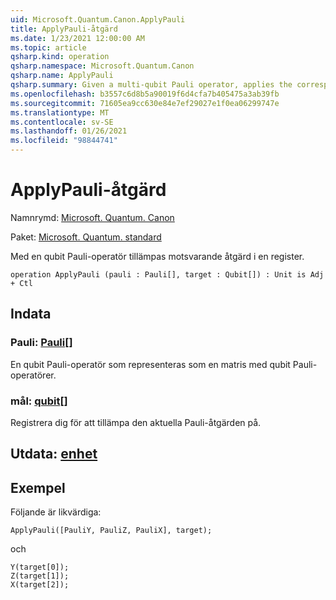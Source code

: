 ```yaml
---
uid: Microsoft.Quantum.Canon.ApplyPauli
title: ApplyPauli-åtgärd
ms.date: 1/23/2021 12:00:00 AM
ms.topic: article
qsharp.kind: operation
qsharp.namespace: Microsoft.Quantum.Canon
qsharp.name: ApplyPauli
qsharp.summary: Given a multi-qubit Pauli operator, applies the corresponding operation to a register.
ms.openlocfilehash: b3557c6d8b5a90019f6d4cfa7b405475a3ab39fb
ms.sourcegitcommit: 71605ea9cc630e84e7ef29027e1f0ea06299747e
ms.translationtype: MT
ms.contentlocale: sv-SE
ms.lasthandoff: 01/26/2021
ms.locfileid: "98844741"
---
```

# <a name="applypauli-operation"></a>ApplyPauli-åtgärd

Namnrymd: [Microsoft. Quantum. Canon](xref:Microsoft.Quantum.Canon)

Paket: [Microsoft. Quantum. standard](https://nuget.org/packages/Microsoft.Quantum.Standard)


Med en qubit Pauli-operatör tillämpas motsvarande åtgärd i en register.

```qsharp
operation ApplyPauli (pauli : Pauli[], target : Qubit[]) : Unit is Adj + Ctl
```


## <a name="input"></a>Indata

### <a name="pauli--pauli"></a>Pauli: [Pauli](xref:microsoft.quantum.lang-ref.pauli)[]

En qubit Pauli-operatör som representeras som en matris med qubit Pauli-operatörer.


### <a name="target--qubit"></a>mål: [qubit](xref:microsoft.quantum.lang-ref.qubit)[]

Registrera dig för att tillämpa den aktuella Pauli-åtgärden på.



## <a name="output--unit"></a>Utdata: [enhet](xref:microsoft.quantum.lang-ref.unit)



## <a name="example"></a>Exempel

Följande är likvärdiga:

```qsharp
ApplyPauli([PauliY, PauliZ, PauliX], target);
```

och

```qsharp
Y(target[0]);
Z(target[1]);
X(target[2]);
```